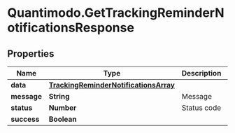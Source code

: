# Quantimodo.GetTrackingReminderNotificationsResponse

## Properties
Name | Type | Description | Notes
------------ | ------------- | ------------- | -------------
**data** | [**TrackingReminderNotificationsArray**](TrackingReminderNotificationsArray.md) |  | [optional] 
**message** | **String** | Message | [optional] 
**status** | **Number** | Status code | 
**success** | **Boolean** |  | 


